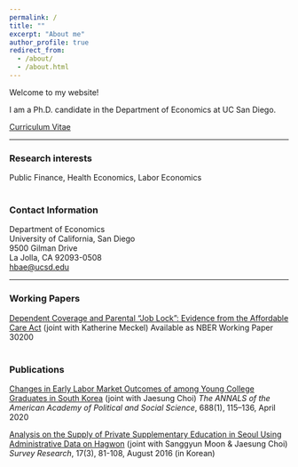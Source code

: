 ```yaml
---
permalink: /
title: ""
excerpt: "About me"
author_profile: true
redirect_from: 
  - /about/
  - /about.html
---
```


Welcome to my website!  

I am a Ph.D. candidate in the Department of Economics at UC San Diego.  

[Curriculum Vitae](https://drive.google.com/file/d/1an2pxRkhHRsIkmxxtVECu2PY6zXGQ7vm/view?usp=sharing) <br/>  
  
------
### Research interests
Public Finance, Health Economics, Labor Economics  
<br/>  

### Contact Information
Department of Economics  
University of California, San Diego  
9500 Gilman Drive  
La Jolla, CA 92093-0508  
hbae@ucsd.edu  
    
------
### Working Papers
[Dependent Coverage and Parental “Job Lock”: Evidence from the Affordable Care Act](https://www.nber.org/papers/w30200) (joint with Katherine Meckel)
Available as NBER Working Paper 30200  
<br/>

### Publications
[Changes in Early Labor Market Outcomes of among Young College Graduates in South Korea](https://journals.sagepub.com/doi/abs/10.1177/0002716220906779) (joint with Jaesung Choi) *The ANNALS of the American Academy of Political and Social Science*, 688(1), 115–136, April 2020  

[Analysis on the Supply of Private Supplementary Education in Seoul Using Administrative Data on Hagwon](https://www.kci.go.kr/kciportal/ci/sereArticleSearch/ciSereArtiView.kci?sereArticleSearchBean.artiId=ART002136588) (joint with Sanggyun Moon & Jaesung Choi) *Survey Research*, 17(3), 81-108, August 2016 (in Korean) 


